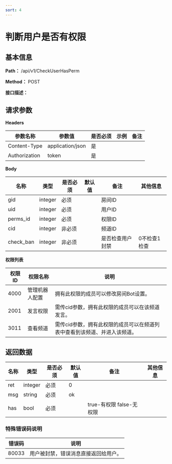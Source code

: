 ```yaml
---
sort: 4
---
```


# 判断用户是否有权限

## 基本信息

**Path：** /api/v1/CheckUserHasPerm

**Method：** POST

**接口描述：**


## 请求参数

**Headers**

| 参数名称          | 参数值              | 是否必须 | 示例 | 备注 |
|---------------|------------------|------|----|----|
| Content-Type  | application/json | 是    |    |    |
| Authorization | token            | 是    |    |    |

**Body**

| 名称       | 类型      | 是否必须 | 默认值 | 备注   | 其他信息 |
|----------|---------|------|-----|------|------|
| gid      | integer | 必须   |     | 房间ID |      |
| uid      | integer | 必须   |     | 用户ID |      |
| perms_id | integer | 必须   |     | 权限ID |      |
| cid | integer | 非必须   |     | 频道ID |      |
| check_ban | integer | 非必须   |     | 是否检查用户封禁 |  0不检查1检查    |

**权限列表**

| 权限ID | 权限名称    | 说明                   |
|------|---------|----------------------|
| 4000 | 管理机器人配置 | 拥有此权限的成员可以修改房间Bot设置。 |
| 2001 | 发言权限 | 需传cid参数，拥有此权限的成员可以在该频道发言。 |
| 3011 | 查看频道 | 需传cid参数，拥有此权限的成员可以在频道列表中查看到该频道、并进入该频道。 |

## 返回数据

| 名称  | 类型      | 是否必须 | 默认值 | 备注                   | 其他信息 |
|-----|---------|------|-----|----------------------|------|
| ret | integer | 必须   | 0   |                      |      |
| msg | string  | 必须   | ok  |                      |      |
| has | bool    | 必须   |     | true-有权限 false-无权限 |      |

### 特殊错误码说明

| 错误码     | 说明                   |
|------|----------------------|
| 80033  | 用户被封禁，错误消息直接返回给用户。 |